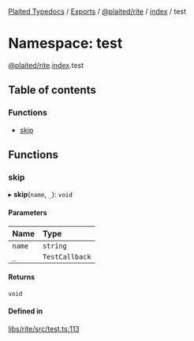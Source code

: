 [Plaited Typedocs](../README.md) / [Exports](../modules.md) / [@plaited/rite](plaited_rite.md) / [index](plaited_rite.index.md) / test

# Namespace: test

[@plaited/rite](plaited_rite.md).[index](plaited_rite.index.md).test

## Table of contents

### Functions

- [skip](plaited_rite.index.test.md#skip)

## Functions

### skip

▸ **skip**(`name`, `_`): `void`

#### Parameters

| Name | Type |
| :------ | :------ |
| `name` | `string` |
| `_` | `TestCallback` |

#### Returns

`void`

#### Defined in

[libs/rite/src/test.ts:113](https://github.com/plaited/plaited/blob/8821045/libs/rite/src/test.ts#L113)
